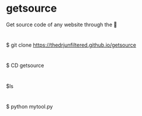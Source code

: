 # getsource
Get source code of any website through the 🔗

#
$ git clone https://thedrjunfiltered.github.io/getsource

# 
$ CD getsource

#
$ls

#
$ python mytool.py
